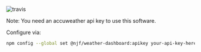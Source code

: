 ![travis](https://travis-ci.org/melgish/weather-dashboard.svg?branch=develop)

Note: You need an accuweather api key to use this software.

Configure via:
```bash
npm config --global set @njf/weather-dashboard:apikey your-api-key-here
```
